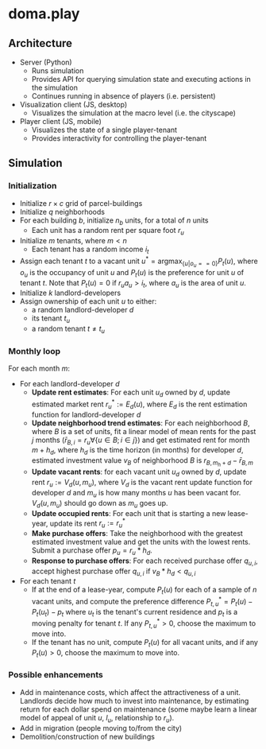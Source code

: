 # doma.play

## Architecture

- Server (Python)
    - Runs simulation
    - Provides API for querying simulation state and executing actions in the simulation
    - Continues running in absence of players (i.e. persistent)
- Visualization client (JS, desktop)
    - Visualizes the simulation at the macro level (i.e. the cityscape)
- Player client (JS, mobile)
    - Visualizes the state of a single player-tenant
    - Provides interactivity for controlling the player-tenant

## Simulation

### Initialization

- Initialize $r \times c$ grid of parcel-buildings
- Initialize $q$ neighborhoods
- For each building $b$, initialize $n_b$ units, for a total of $n$ units
    - Each unit has a random rent per square foot $r_u$
- Initialize $m$ tenants, where $m < n$
    - Each tenant has a random income $i_t$
- Assign each tenant $t$ to a vacant unit $u^* = \text{argmax}_{\{u | o_u == 0\}} P_t(u)$, where $o_u$ is the occupancy of unit $u$ and $P_t(u)$ is the preference for unit $u$ of tenant $t$. Note that $P_t(u) = 0$ if $r_u a_u > i_t$, where $a_u$ is the area of unit $u$.
- Initialize $k$ landlord-developers
- Assign ownership of each unit $u$ to either:
    - a random landlord-developer $d$
    - its tenant $t_u$
    - a random tenant $t \neq t_u$

### Monthly loop

For each month $m$:

- For each landlord-developer $d$
    - __Update rent estimates__: For each unit $u_d$ owned by $d$, update estimated market rent $r_u^* := E_d(u)$, where $E_d$ is the rent estimation function for landlord-developer $d$
    - __Update neighborhood trend estimates__: For each neighborhood $B$, where $B$ is a set of units, fit a linear model of mean rents for the past $j$ months ($\bar r_{B,i} = r_u \forall \{u \in B; i \in j\}$) and get estimated rent for month $m+h_d$, where $h_d$ is the time horizon (in months) for developer $d$, estimated investment value $v_B$ of neighborhood $B$ is $r_{B,m_h+d} - \bar r_{B,m}$
    - __Update vacant rents__: for each vacant unit $u_d$ owned by $d$, update rent $r_u := V_d(u, m_u)$, where $V_d$ is the vacant rent update function for developer $d$ and $m_u$ is how many months $u$ has been vacant for. $V_d(u, m_u)$ should go down as $m_u$ goes up.
    - __Update occupied rents__: For each unit that is starting a new lease-year, update its rent $r_u := r_u^*$
    - __Make purchase offers__: Take the neighborhood with the greatest estimated investment value and get the units with the lowest rents. Submit a purchase offer $p_u = r_u * h_d$.
    - __Response to purchase offers__: For each received purchase offer $q_{u,i}$, accept highest purchase offer $q_{u,i}$ if $v_B * h_d < q_{u,i}$
- For each tenant $t$
    - If at the end of a lease-year, compute $P_t(u)$ for each of a sample of $n$ vacant units, and compute the preference difference $P^*_{t, u} = P_t(u) - P_t(u_t) - p_t$ where $u_t$ is the tenant's current residence and $p_t$ is a moving penalty for tenant $t$. If any $P^*_{t, u} > 0$, choose the maximum to move into.
    - If the tenant has no unit, compute $P_t(u)$ for all vacant units, and if any $P_t(u) > 0$, choose the maximum to move into.

### Possible enhancements

- Add in maintenance costs, which affect the attractiveness of a unit. Landlords decide how much to invest into maintenance, by estimating return for each dollar spend on maintenance (some maybe learn a linear model of appeal of unit $u$, $l_u$, relationship to $r_u$).
- Add in migration (people moving to/from the city)
- Demolition/construction of new buildings
